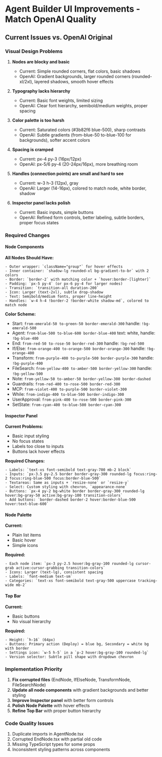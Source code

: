 # Agent Builder UI Improvements - Match OpenAI Quality

## Current Issues vs. OpenAI Original

### Visual Design Problems

1. **Nodes are blocky and basic**
   - Current: Simple rounded corners, flat colors, basic shadows
   - OpenAI: Gradient backgrounds, larger rounded corners (rounded-xl/2xl), layered shadows, smooth hover effects

2. **Typography lacks hierarchy**
   - Current: Basic font weights, limited sizing
   - OpenAI: Clear font hierarchy, semibold/medium weights, proper spacing

3. **Color palette is too harsh**
   - Current: Saturated colors (#3b82f6 blue-500), sharp contrasts
   - OpenAI: Subtle gradients (from-blue-50 to-blue-100 for backgrounds), softer accent colors

4. **Spacing is cramped**
   - Current: px-4 py-3 (16px/12px)
   - OpenAI: px-5/6 py-4 (20-24px/16px), more breathing room

5. **Handles (connection points) are small and hard to see**
   - Current: w-3 h-3 (12px), gray
   - OpenAI: Larger (14-16px), colored to match node, white border, shadow

6. **Inspector panel lacks polish**
   - Current: Basic inputs, simple buttons
   - OpenAI: Refined form controls, better labeling, subtle borders, proper focus states

### Required Changes

#### Node Components

**All Nodes Should Have:**
```tsx
- Outer wrapper: `className="group"` for hover effects
- Inner container: `shadow-lg rounded-xl bg-gradient-to-br` with 2 colors
- Border: `border-2` with matching color + `hover:border-[lighter]`
- Padding: `px-5 py-4` (or px-6 py-4 for larger nodes)
- Transition: `transition-all duration-200`
- Icon: Larger (text-2xl), subtle drop-shadow
- Text: Semibold/medium fonts, proper line-height
- Handles: `w-4 h-4 !border-2 !border-white shadow-md`, colored to match node
```

**Color Scheme:**
- Start: `from-emerald-50 to-green-50 border-emerald-300` handle: `!bg-emerald-500`
- Agent: `from-blue-500 to-blue-600 border-blue-400` text: white, handle: `!bg-blue-400`
- End: `from-red-50 to-rose-50 border-red-300` handle: `!bg-red-500`
- If/Else: `from-orange-400 to-orange-500 border-orange-300` handle: `!bg-orange-400`
- Transform: `from-purple-400 to-purple-500 border-purple-300` handle: `!bg-purple-400`
- FileSearch: `from-yellow-400 to-amber-500 border-yellow-300` handle: `!bg-yellow-500`
- Note: `from-yellow-50 to-amber-50 border-yellow-300 border-dashed`
- Guardrails: `from-red-400 to-rose-500 border-red-300`
- MCP: `from-violet-400 to-purple-500 border-violet-300`
- While: `from-indigo-400 to-blue-500 border-indigo-300`
- UserApproval: `from-pink-400 to-rose-500 border-pink-300`
- SetState: `from-cyan-400 to-blue-500 border-cyan-300`

#### Inspector Panel

**Current Problems:**
- Basic input styling
- No focus states
- Labels too close to inputs
- Buttons lack hover effects

**Required Changes:**
```tsx
- Labels: `text-xs font-semibold text-gray-700 mb-2 block`
- Inputs: `px-3.5 py-2.5 border border-gray-300 rounded-lg focus:ring-2 focus:ring-blue-500 focus:border-blue-500`
- Textareas: Same as inputs + `resize-none` or `resize-y`
- Select: Custom styling with chevron, `appearance-none`
- Buttons: `px-4 py-2 bg-white border border-gray-300 rounded-lg hover:bg-gray-50 active:bg-gray-100 transition-colors`
- Add buttons: `border-dashed border-2 hover:border-blue-500 hover:text-blue-600`
```

#### Node Palette

**Current:**
- Plain list items
- Basic hover
- Simple icons

**Required:**
```tsx
- Each node item: `px-3 py-2.5 hover:bg-gray-100 rounded-lg cursor-grab active:cursor-grabbing transition-colors`
- Icons: Larger (text-lg), consistent spacing
- Labels: `font-medium text-sm`
- Categories: `text-xs font-semibold text-gray-500 uppercase tracking-wide mb-2`
```

#### Top Bar

**Current:**
- Basic buttons
- No visual hierarchy

**Required:**
```tsx
- Height: `h-16` (64px)
- Buttons: Primary action (Deploy) = blue bg, Secondary = white bg with border
- Settings icon: `w-5 h-5` in a `p-2 hover:bg-gray-100 rounded-lg`
- Version selector: Subtle pill shape with dropdown chevron
```

### Implementation Priority

1. **Fix corrupted files** (EndNode, IfElseNode, TransformNode, FileSearchNode)
2. **Update all node components** with gradient backgrounds and better styling
3. **Improve Inspector panel** with better form controls
4. **Polish Node Palette** with hover effects
5. **Refine Top Bar** with proper button hierarchy

### Code Quality Issues

1. Duplicate imports in AgentNode.tsx
2. Corrupted EndNode.tsx with partial old code
3. Missing TypeScript types for some props
4. Inconsistent styling patterns across components

